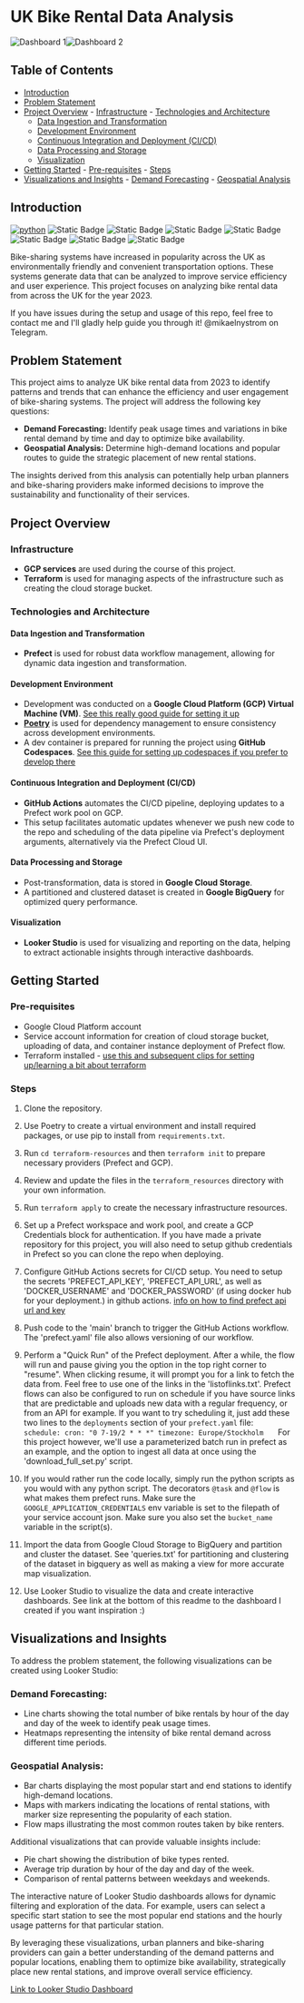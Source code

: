 [image_0]: https://pfst.cf2.poecdn.net/base/image/4b3d800b889cfc061102ec2fab8bf30b02fe925a16c0a65de921f4ddf249021a?w=2406&h=1798&pmaid=69420488
[image_1]: https://pfst.cf2.poecdn.net/base/image/7f3e75ca7d9af277e2aa90378f5f428839d6172250f15ab2b6e00e597d5e6898?w=3320&h=822&pmaid=69420504


# UK Bike Rental Data Analysis

![Dashboard 1][image_0]![Dashboard 2][image_1]


## Table of Contents
- [Introduction](#introduction)
- [Problem Statement](#problem-statement)
- [Project Overview](#project-overview)  - [Infrastructure](#infrastructure)  - [Technologies and Architecture](#technologies-and-architecture)
    - [Data Ingestion and Transformation](#data-ingestion-and-transformation)
    - [Development Environment](#development-environment)
    - [Continuous Integration and Deployment (CI/CD)](#continuous-integration-and-deployment-cicd)
    - [Data Processing and Storage](#data-processing-and-storage)
    - [Visualization](#visualization)
- [Getting Started](#getting-started)  - [Pre-requisites](#pre-requisites)  - [Steps](#steps)
- [Visualizations and Insights](#visualizations-and-insights)  - [Demand Forecasting](#demand-forecasting)  - [Geospatial Analysis](#geospatial-analysis)

## Introduction

[![python](https://img.shields.io/badge/Python-3.12-3776AB.svg?style=flat&logo=python&logoColor=white)](https://www.python.org)
![Static Badge](https://img.shields.io/badge/Prefect-black?logo=prefect)
![Static Badge](https://img.shields.io/badge/Github%20Actions-blue?logo=githubactions&logoColor=white&color=%232088FF)
![Static Badge](https://img.shields.io/badge/Terraform-%23844FBA?logo=terraform&logoColor=black)
![Static Badge](https://img.shields.io/badge/BigQuery-%23669DF6?logo=googlebigquery&logoColor=black)
![Static Badge](https://img.shields.io/badge/Docker-%232496ED?logo=docker&labelColor=white)
![Static Badge](https://img.shields.io/badge/Looker-%234285F4?logo=looker&labelColor=white)
![Static Badge](https://img.shields.io/badge/Poetry-%2360A5FA?logo=poetry&labelColor=white)

Bike-sharing systems have increased in popularity across the UK as environmentally friendly and convenient transportation options. These systems generate data that can be analyzed to improve service efficiency and user experience. This project focuses on analyzing bike rental data from across the UK for the year 2023.

If you have issues during the setup and usage of this repo, feel free to contact me and I'll gladly help guide you through it! @mikaelnystrom on Telegram.

## Problem Statement

This project aims to analyze UK bike rental data from 2023 to identify patterns and trends that can enhance the efficiency and user engagement of bike-sharing systems. The project will address the following key questions:

- **Demand Forecasting:** Identify peak usage times and variations in bike rental demand by time and day to optimize bike availability.
- **Geospatial Analysis:** Determine high-demand locations and popular routes to guide the strategic placement of new rental stations.

The insights derived from this analysis can potentially help urban planners and bike-sharing providers make informed decisions to improve the sustainability and functionality of their services.

## Project Overview

### Infrastructure

- **GCP services** are used during the course of this project.
- **Terraform** is used for managing aspects of the infrastructure such as creating the cloud storage bucket.

### Technologies and Architecture

#### Data Ingestion and Transformation

- **Prefect** is used for robust data workflow management, allowing for dynamic data ingestion and transformation.

#### Development Environment

- Development was conducted on a **Google Cloud Platform (GCP) Virtual Machine (VM)**. [See this really good guide for setting it up](https://www.youtube.com/watch?v=ae-CV2KfoN0&list=PL3MmuxUbc_hJed7dXYoJw8DoCuVHhGEQb&index=15)
- [**Poetry**](https://python-poetry.org/) is used for dependency management to ensure consistency across development environments.
- A dev container is prepared for running the project using **GitHub Codespaces**. [See this guide for setting up codespaces if you prefer to develop there](https://youtu.be/XOSUt8Ih3zA&list=PL3MmuxUbc_hJed7dXYoJw8DoCuVHhGEQb&index=15)

#### Continuous Integration and Deployment (CI/CD)

- **GitHub Actions** automates the CI/CD pipeline, deploying updates to a Prefect work pool on GCP.
- This setup facilitates automatic updates whenever we push new code to the repo and scheduling of the data pipeline via Prefect's deployment arguments, alternatively via the Prefect Cloud UI.

#### Data Processing and Storage

- Post-transformation, data is stored in **Google Cloud Storage**.
- A partitioned and clustered dataset is created in **Google BigQuery** for optimized query performance.

#### Visualization

- **Looker Studio** is used for visualizing and reporting on the data, helping to extract actionable insights through interactive dashboards.

## Getting Started

### Pre-requisites

- Google Cloud Platform account
- Service account information for creation of cloud storage bucket, uploading of data, and container instance deployment of Prefect flow.
- Terraform installed - [use this and subsequent clips for setting up/learning a bit about terraform](https://youtu.be/s2bOYDCKl_M&list=PL3MmuxUbc_hJed7dXYoJw8DoCuVHhGEQb&index=11)

### Steps

1. Clone the repository.
2. Use Poetry to create a virtual environment and install required packages, or use pip to install from `requirements.txt`.
3. Run `cd terraform-resources` and then `terraform init` to prepare necessary providers (Prefect and GCP).
4. Review and update the files in the `terraform_resources` directory with your own information.
5. Run `terraform apply` to create the necessary infrastructure resources.
6. Set up a Prefect workspace and work pool, and create a GCP Credentials block for authentication. If you have made a private repository for this project, you will also need to setup github credentials in Prefect so you can clone the repo when deploying.
7. Configure GitHub Actions secrets for CI/CD setup. You need to setup the secrets 'PREFECT_API_KEY', 'PREFECT_API_URL', as well as 'DOCKER_USERNAME' and 'DOCKER_PASSWORD' (if using docker hub for your deployment.) in github actions. [info on how to find prefect api url and key](https://docs.prefect.io/latest/api-ref/rest-api/)
8. Push code to the 'main' branch to trigger the GitHub Actions workflow. The 'prefect.yaml' file also allows versioning of our workflow.
9. Perform a "Quick Run" of the Prefect deployment. After a while, the flow will run and pause giving you the option in the top right corner to "resume". When clicking resume, it will prompt you for a link to fetch the data from. Feel free to use one of the links in the 'listoflinks.txt'. Prefect flows can also be configured to run on schedule if you have source links that are predictable and uploads new data with a regular frequency, or from an API for example. If you want to try scheduling it, just add these two lines to the `deployments` section of your `prefect.yaml` file:   ```   schedule:
     cron: "0 7-19/2 * * *"
     timezone: Europe/Stockholm    ```   For this project however, we'll use a parameterized batch run in prefect as an example, and the option to ingest all data at once using the 'download_full_set.py' script.

10. If you would rather run the code locally, simply run the python scripts as you would with any python script. The decorators `@task` and `@flow` is what makes them prefect runs. Make sure the `GOOGLE_APPLICATION_CREDENTIALS` env variable is set to the filepath of your service account json. Make sure you also set the `bucket_name` variable in the script(s).

11. Import the data from Google Cloud Storage to BigQuery and partition and cluster the dataset. See 'queries.txt' for partitioning and clustering of the dataset in bigquery as well as making a view for more accurate map visualization.

12. Use Looker Studio to visualize the data and create interactive dashboards. See link at the bottom of this readme to the dashboard I created if you want inspiration :)

## Visualizations and Insights

To address the problem statement, the following visualizations can be created using Looker Studio:

### Demand Forecasting:

- Line charts showing the total number of bike rentals by hour of the day and day of the week to identify peak usage times.
- Heatmaps representing the intensity of bike rental demand across different time periods.

### Geospatial Analysis:

- Bar charts displaying the most popular start and end stations to identify high-demand locations.
- Maps with markers indicating the locations of rental stations, with marker size representing the popularity of each station.
- Flow maps illustrating the most common routes taken by bike renters.

Additional visualizations that can provide valuable insights include:

- Pie chart showing the distribution of bike types rented.
- Average trip duration by hour of the day and day of the week.
- Comparison of rental patterns between weekdays and weekends.

The interactive nature of Looker Studio dashboards allows for dynamic filtering and exploration of the data. For example, users can select a specific start station to see the most popular end stations and the hourly usage patterns for that particular station.

By leveraging these visualizations, urban planners and bike-sharing providers can gain a better understanding of the demand patterns and popular locations, enabling them to optimize bike availability, strategically place new rental stations, and improve overall service efficiency.

[Link to Looker Studio Dashboard](https://lookerstudio.google.com/reporting/4e845285-d288-4799-bf9a-8a951982bc9d)
